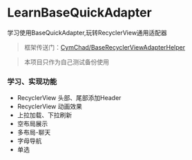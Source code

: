# LearnBaseQuickAdapter
学习使用BaseQuickAdapter,玩转RecyclerView通用适配器

> 框架传送门：[CymChad/BaseRecyclerViewAdapterHelper](https://github.com/CymChad/BaseRecyclerViewAdapterHelper "BaseRecyclerViewAdapterHelper")

> 本项目只作为自己测试备份使用

### 学习、实现功能
- RecyclerView 头部、尾部添加Header
- RecyclerView 动画效果
- 上拉加载、下拉刷新
- 空布局展示
- 多布局-聊天
- 字母导航
- 单选
